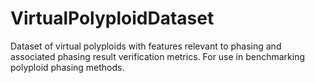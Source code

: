 # VirtualPolyploidDataset
Dataset of virtual polyploids with features relevant to phasing and associated phasing result verification metrics. For use in benchmarking polyploid phasing methods.
